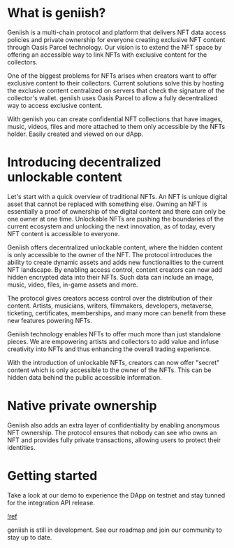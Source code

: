 # What is geniish?

Geniish is a multi-chain protocol and platform that delivers NFT data access policies and private ownership for everyone creating exclusive NFT content through Oasis Parcel technology. Our vision is to extend the NFT space by offering an accessible way to link NFTs with exclusive content for the collectors.

One of the biggest problems for NFTs arises when creators want to offer exclusive content to their collectors. Current solutions solve this by hosting the exclusive content centralized on servers that check the signature of the collector's wallet. geniish uses Oasis Parcel to allow a fully decentralized way to access exclusive content.

With geniish you can create confidential NFT collections that have images, music, videos, files and more attached to them only accessible by the NFTs holder. Easily created and viewed on our dApp.

# Introducing decentralized unlockable content

Let's start with a quick overview of traditional NFTs. An NFT is unique digital asset that cannot be replaced with something else. Owning an NFT is essentially a proof of ownership of the digital content and there can only be one owner at one time. Unlockable NFTs are pushing the boundaries of the current ecosystem and unlocking the next innovation, as of today, every NFT content is accessible to everyone. 

Geniish offers decentralized unlockable content, where the hidden content is only accessible to the owner of the NFT. The protocol introduces the ability to create dynamic assets and adds new functionalities to the current NFT landscape. By enabling access control, content creators can now add hidden encrypted data into their NFTs. Such data can include an image, music, video, files, in-game assets and more.

The protocol gives creators access control over the distribution of their content. Artists, musicians, writers, filmmakers, developers, metaverse, ticketing, certificates, memberships, and many more can benefit from these new features powering NFTs.

Geniish technology enables NFTs to offer much more than just standalone pieces. We are empowering artists and collectors to add value and infuse creativity into NFTs and thus enhancing the overall trading experience.

With the introduction of unlockable NFTs, creators can now offer "secret" content which is only accessible to the owner of the NFTs. This can be hidden data behind the public accessible information.

# Native private ownership

Geniish also adds an extra layer of confidentiality by enabling anonymous NFT ownership. The protocol ensures that nobody can see who owns an NFT and provides fully private transactions, allowing users to protect their identities.  

# Getting started

Take a look at our demo to experience the DApp on testnet and stay tunned for the integration API release. 

[!ref](/guides/demo.md)

geniish is still in development. See our roadmap and join our community to stay up to date.